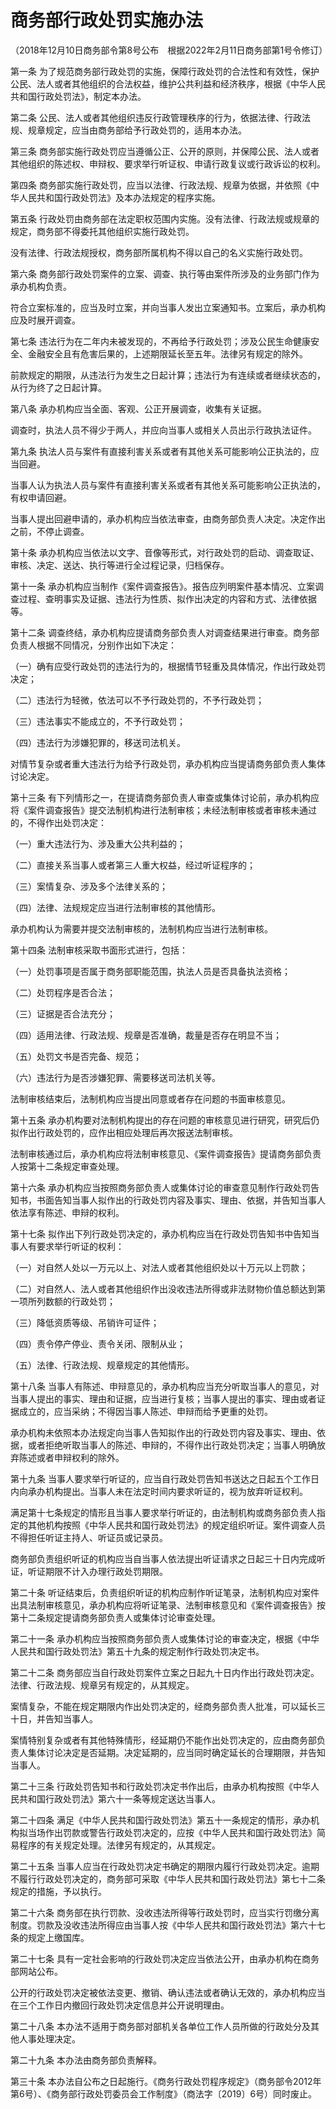 # 商务部行政处罚实施办法

（2018年12月10日商务部令第8号公布　根据2022年2月11日商务部第1号令修订）



第一条 为了规范商务部行政处罚的实施，保障行政处罚的合法性和有效性，保护公民、法人或者其他组织的合法权益，维护公共利益和经济秩序，根据《中华人民共和国行政处罚法》，制定本办法。

第二条 公民、法人或者其他组织违反行政管理秩序的行为，依据法律、行政法规、规章规定，应当由商务部给予行政处罚的，适用本办法。

第三条 商务部实施行政处罚应当遵循公正、公开的原则，并保障公民、法人或者其他组织的陈述权、申辩权、要求举行听证权、申请行政复议或行政诉讼的权利。

第四条 商务部实施行政处罚，应当以法律、行政法规、规章为依据，并依照《中华人民共和国行政处罚法》及本办法规定的程序实施。

第五条 行政处罚由商务部在法定职权范围内实施。没有法律、行政法规或规章的规定，商务部不得委托其他组织实施行政处罚。

没有法律、行政法规授权，商务部所属机构不得以自己的名义实施行政处罚。

第六条 商务部行政处罚案件的立案、调查、执行等由案件所涉及的业务部门作为承办机构负责。

符合立案标准的，应当及时立案，并向当事人发出立案通知书。立案后，承办机构应及时展开调查。

第七条 违法行为在二年内未被发现的，不再给予行政处罚；涉及公民生命健康安全、金融安全且有危害后果的，上述期限延长至五年。法律另有规定的除外。

前款规定的期限，从违法行为发生之日起计算；违法行为有连续或者继续状态的，从行为终了之日起计算。

第八条 承办机构应当全面、客观、公正开展调查，收集有关证据。

调查时，执法人员不得少于两人，并应向当事人或相关人员出示行政执法证件。

第九条 执法人员与案件有直接利害关系或者有其他关系可能影响公正执法的，应当回避。

当事人认为执法人员与案件有直接利害关系或者有其他关系可能影响公正执法的，有权申请回避。

当事人提出回避申请的，承办机构应当依法审查，由商务部负责人决定。决定作出之前，不停止调查。

第十条 承办机构应当依法以文字、音像等形式，对行政处罚的启动、调查取证、审核、决定、送达、执行等进行全过程记录，归档保存。

第十一条 承办机构应当制作《案件调查报告》。报告应列明案件基本情况、立案调查过程、查明事实及证据、违法行为性质、拟作出决定的内容和方式、法律依据等。

第十二条 调查终结，承办机构应提请商务部负责人对调查结果进行审查。商务部负责人根据不同情况，分别作出如下决定：

（一）确有应受行政处罚的违法行为的，根据情节轻重及具体情况，作出行政处罚决定；

（二）违法行为轻微，依法可以不予行政处罚的，不予行政处罚；

（三）违法事实不能成立的，不予行政处罚；

（四）违法行为涉嫌犯罪的，移送司法机关。

对情节复杂或者重大违法行为给予行政处罚，承办机构应当提请商务部负责人集体讨论决定。

第十三条 有下列情形之一，在提请商务部负责人审查或集体讨论前，承办机构应将《案件调查报告》提交法制机构进行法制审核；未经法制审核或者审核未通过的，不得作出处罚决定：

（一）重大违法行为、涉及重大公共利益的；

（二）直接关系当事人或者第三人重大权益，经过听证程序的；

（三）案情复杂、涉及多个法律关系的；

（四）法律、法规规定应当进行法制审核的其他情形。

承办机构认为需要并提交法制审核的，法制机构应当进行法制审核。

第十四条 法制审核采取书面形式进行，包括：

（一）处罚事项是否属于商务部职能范围，执法人员是否具备执法资格；

（二）处罚程序是否合法；

（三）证据是否合法充分；

（四）适用法律、行政法规、规章是否准确，裁量是否存在明显不当；

（五）处罚文书是否完备、规范；

（六）违法行为是否涉嫌犯罪、需要移送司法机关等。

法制审核结束后，法制机构应当提出同意或者存在问题的书面审核意见。

第十五条 承办机构要对法制机构提出的存在问题的审核意见进行研究，研究后仍拟作出行政处罚的，应作出相应处理后再次报送法制审核。

法制审核通过后，承办机构应将法制审核意见、《案件调查报告》提请商务部负责人按第十二条规定审查处理。

第十六条 承办机构应当按照商务部负责人或集体讨论的审查意见制作行政处罚告知书，书面告知当事人拟作出的行政处罚内容及事实、理由、依据，并告知当事人依法享有陈述、申辩的权利。

第十七条 拟作出下列行政处罚决定的，承办机构应当在行政处罚告知书中告知当事人有要求举行听证的权利：

（一）对自然人处以一万元以上、对法人或者其他组织处以十万元以上罚款；

（二）对自然人、法人或者其他组织作出没收违法所得或非法财物价值总额达到第一项所列数额的行政处罚；

（三）降低资质等级、吊销许可证件；

（四）责令停产停业、责令关闭、限制从业；

（五）法律、行政法规、规章规定的其他情形。

第十八条 当事人有陈述、申辩意见的，承办机构应当充分听取当事人的意见，对当事人提出的事实、理由和证据，应当进行复核；当事人提出的事实、理由或者证据成立的，应当采纳；不得因当事人陈述、申辩而给予更重的处罚。

承办机构未依照本办法规定向当事人告知拟作出的行政处罚内容及事实、理由、依据，或者拒绝听取当事人的陈述、申辩的，不得作出行政处罚决定；当事人明确放弃陈述或者申辩权利的除外。

第十九条 当事人要求举行听证的，应当自行政处罚告知书送达之日起五个工作日内向承办机构提出。当事人未在法定时间内要求听证的，视为放弃听证权利。

满足第十七条规定的情形且当事人要求举行听证的，由法制机构或商务部负责人指定的其他机构按照《中华人民共和国行政处罚法》的规定组织听证。案件调查人员不得担任听证主持人、听证员或记录员。

商务部负责组织听证的机构应当自当事人依法提出听证请求之日起三十日内完成听证，听证期限不计入办理行政处罚期限。

第二十条 听证结束后，负责组织听证的机构应制作听证笔录，法制机构应对案件出具法制审核意见，承办机构应将听证笔录、法制审核意见和《案件调查报告》按第十二条规定提请商务部负责人或集体讨论审查处理。

第二十一条 承办机构应当按照商务部负责人或集体讨论的审查决定，根据《中华人民共和国行政处罚法》第五十九条的规定制作行政处罚决定书。

第二十二条 商务部应当自行政处罚案件立案之日起九十日内作出行政处罚决定。法律、行政法规、规章另有规定的，从其规定。

案情复杂，不能在规定期限内作出处罚决定的，经商务部负责人批准，可以延长三十日，并告知当事人。

案情特别复杂或者有其他特殊情形，经延期仍不能作出处罚决定的，应由商务部负责人集体讨论决定是否延期。决定延期的，应当同时确定延长的合理期限，并告知当事人。

第二十三条 行政处罚告知书和行政处罚决定书作出后，由承办机构按照《中华人民共和国行政处罚法》第六十一条等规定送达当事人。

第二十四条 满足《中华人民共和国行政处罚法》第五十一条规定的情形，承办机构拟当场作出罚款或警告行政处罚决定的，应按《中华人民共和国行政处罚法》简易程序的有关规定处理。法律另有规定的，从其规定。

第二十五条 当事人应当在行政处罚决定书确定的期限内履行行政处罚决定。逾期不履行行政处罚决定的，商务部可采取《中华人民共和国行政处罚法》第七十二条规定的措施，予以执行。

第二十六条 商务部在执行罚款、没收违法所得等行政处罚时，应当实行罚缴分离制度。罚款及没收违法所得应由当事人按《中华人民共和国行政处罚法》第六十七条的规定上缴国库。

第二十七条 具有一定社会影响的行政处罚决定应当依法公开，由承办机构在商务部网站公布。

公开的行政处罚决定被依法变更、撤销、确认违法或者确认无效的，承办机构应当在三个工作日内撤回行政处罚决定信息并公开说明理由。

第二十八条 本办法不适用于商务部对部机关各单位工作人员所做的行政处分及其他人事处理决定。

第二十九条 本办法由商务部负责解释。

第三十条 本办法自公布之日起施行。《商务行政处罚程序规定》（商务部令2012年第6号）、《商务部行政处罚委员会工作制度》（商法字〔2019〕6号）同时废止。